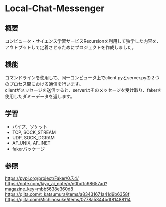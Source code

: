 # Local-Chat-Messenger
## 概要
コンピュータ・サイエンス学習サービスRecursionを利用して独学した内容を、アウトプットして定着させるためにプロジェクトを作成しました。
## 機能
コマンドラインを使用して、同一コンピュータ上でclient.pyとserver.pyの２つのプロセス間における通信を行います。  
clientがメッセージを送信すると、serverはそのメッセージを受け取り、fakerを使用したダミーデータを返します。
## 学習
- パイプ、ソケット
- TCP, SOCK_STREAM
- UDP, SOCK_DGRAM
- AF_UNIX, AF_INET
- fakerパッケージ
## 参照
https://pypi.org/project/Faker/0.7.4/  
https://note.com/kiyo_ai_note/n/n0bd1c98657ad?magazine_key=mbb5638e360d8  
https://qiita.com/t_katsumura/items/a83431671a41d9b6358f  
https://qiita.com/Michinosuke/items/0778a5344bdf81488114  
